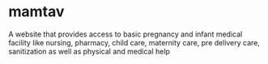 # mamtav
A website that provides access to basic pregnancy and infant medical facility like nursing, pharmacy, child care, maternity care, pre delivery care, sanitization as well as physical and medical help
